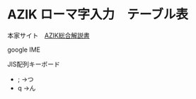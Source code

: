 # AZIK ローマ字入力　テーブル表


本家サイト　[AZIK総合解説書](https://hp.vector.co.jp/authors/VA002116/azik/azikinfo.htm)

google IME

JIS配列キーボード

* ;  →つ
* q →ん
